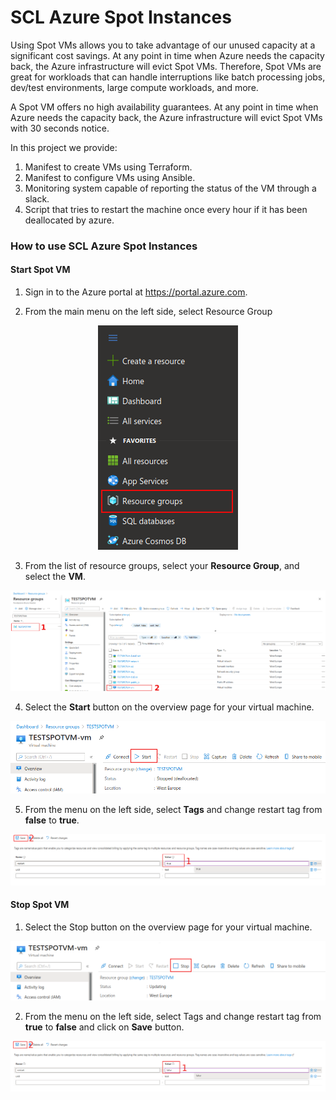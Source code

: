 # SCL Azure Spot Instances
Using Spot VMs allows you to take advantage of our unused capacity at a significant cost savings. At any point in time when Azure needs the capacity back, the Azure infrastructure will evict Spot VMs. Therefore, Spot VMs are great for workloads that can handle interruptions like batch processing jobs, dev/test environments, large compute workloads, and more.

A Spot VM offers no high availability guarantees. At any point in time when Azure needs the capacity back, the Azure infrastructure will evict Spot VMs with 30 seconds notice.

In this project we provide:
1. Manifest to create VMs using Terraform.
2. Manifest to configure VMs using Ansible.
3. Monitoring system capable of reporting the status of the VM through a slack.
4. Script that tries to restart the machine once every hour if it has been deallocated by azure.

### How to use SCL Azure Spot Instances
#### Start Spot VM
1. Sign in to the Azure portal at https://portal.azure.com.

2. From the main menu on the left side, select Resource Group
<p align="center">
  <img src="images/resource_group_selection.png" />
</p>

3. From the list of resource groups, select your **Resource Group**, and select the **VM**.
<p align="center">
  <img src="images/rs_and_vm_selection.png" />
</p>

4. Select the **Start** button on the overview page for your virtual machine.
<p align="center">
  <img src="images/start_vm.png" />
</p>

5. From the menu on the left side, select **Tags** and change restart tag from **false** to **true**.
<p align="center">
  <img src="images/change_tag_to_true.png" />
</p>

#### Stop Spot VM

1. Select the Stop button on the overview page for your virtual machine.
<p align="center">
  <img src="images/stop_vm.png" />
</p>

2. From the menu on the left side, select Tags and change restart tag from **true** to **false** and click on **Save** button.
<p align="center">
  <img src="images/change_tag_to_false.png" />
</p>

